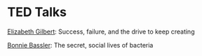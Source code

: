# TED Talks
[Elizabeth Gilbert](https://www.ted.com/talks/elizabeth_gilbert_success_failure_and_the_drive_to_keep_creating?language=en): Success, failure, and the drive to keep creating

[Bonnie Bassler](https://youtu.be/TVfmUfr8VPA): The secret, social lives of bacteria
